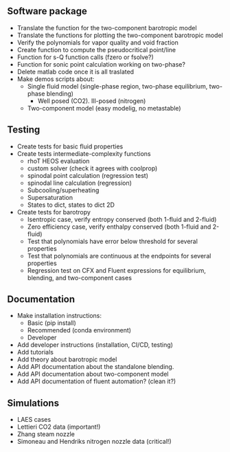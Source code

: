 ## Software package
- Translate the function for the two-component barotropic model
- Translate the functions for plotting the two-component barotropic model
- Verify the polynomials for vapor quality and void fraction
- Create function to compute the pseudocritical point/line
- Function for s-Q function calls (fzero or fsolve?)
- Function for sonic point calculation working on two-phase?
- Delete matlab code once it is all traslated
- Make demos scripts about:
  - Single fluid model (single-phase region, two-phase equilibrium, two-phase blending)
    - Well posed (CO2). Ill-posed (nitrogen)
  - Two-component model (easy modelig, no metastable)


## Testing
- Create tests for basic fluid properties
- Create tests intermediate-complexity functions
  - rhoT HEOS evaluation
  - custom solver (check it agrees with coolprop)
  - spinodal point calculation (regression test)
  - spinodal line calculation (regression)
  - Subcooling/superheating
  - Supersaturation
  - States to dict, states to dict 2D
- Create tests for barotropy
  - Isentropic case, verify entropy conserved (both 1-fluid and 2-fluid)
  - Zero efficiency case, verify enthalpy conserved (both 1-fluid and 2-fluid)
  - Test that polynomials have error below threshold for several properties
  - Test that polynomials are continuous at the endpoints for several properties
  - Regression test on CFX and Fluent expressions for equilibrium, blending, and two-component cases

## Documentation
- Make installation instructions:
  - Basic (pip install)
  - Recommended (conda environment)
  - Developer
- Add developer instructions (installation, CI/CD, testing)
- Add tutorials
- Add theory about barotropic model
- Add API documentation about the standalone blending.
- Add API documentation about two-component model
- Add API documentation of fluent automation? (clean it?)




## Simulations

- LAES cases
- Lettieri CO2 data (important!)
- Zhang steam nozzle
- Simoneau and Hendriks nitrogen nozzle data (critical!)